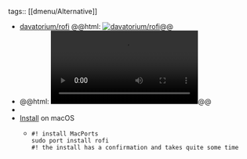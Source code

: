 tags:: [[dmenu/Alternative]]

- [davatorium/rofi](https://github.com/davatorium/rofi)
  @@html: <a href="https://github.com/davatorium/rofi/"><img src="https://github-readme-stats-astronomer.vercel.app/api/pin/?username=davatorium&repo=rofi&theme=tokyonight" alt="davatorium/rofi"/></a>@@
- @@html: <video src="https://user-images.githubusercontent.com/84911063/139428874-fe182dd6-82c6-49b8-8da1-920ddda3d1ed.mp4" alt="Rofi Demo" autoplay controls></video>@@
-
- [Install](https://github.com/davatorium/rofi/blob/next/INSTALL.md#macos) on macOS
	- ```shell
	  #! install MacPorts
	  sudo port install rofi
	  #! the install has a confirmation and takes quite some time
	  ```